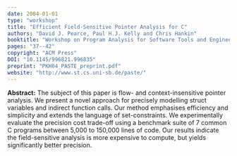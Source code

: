 ```yaml
---
date: 2004-01-01
type: "workshop"
title: "Efficient Field-Sensitive Pointer Analysis for C"
authors: "David J. Pearce, Paul H.J. Kelly and Chris Hankin"
booktitle: "Workshop on Program Analysis for Software Tools and Engineering (PASTE)"
pages: "37--42"
copyright: "ACM Press"
DOI: "10.1145/996821.996835"
preprint: "PKH04_PASTE_preprint.pdf"
website: "http://www.st.cs.uni-sb.de/paste/"
---
```


**Abstract:** The subject of this paper is flow- and context-insensitive pointer analysis. We present a novel approach for precisely modelling struct variables and indirect function calls. Our method emphasises efficiency and simplicity and extends the language of set-constraints. We experimentally evaluate the precision cost trade-off using a benchmark suite of 7 common C programs between 5,000 to 150,000 lines of code. Our results indicate the field-sensitive analysis is more expensive to compute, but yields significantly better precision.